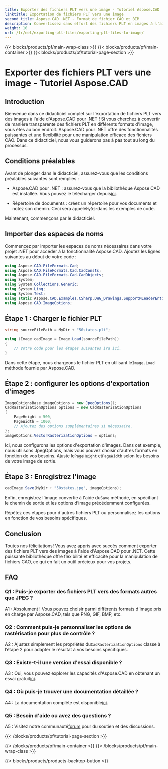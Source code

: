 ```yaml
---
title: Exporter des fichiers PLT vers une image - Tutoriel Aspose.CAD
linktitle: Exportation de fichiers PLT vers une image
second_title: Aspose.CAD .NET - Format de fichier CAO et BIM
description: Convertissez sans effort des fichiers PLT en images à l'aide d'Aspose.CAD pour .NET. Explorez des options flexibles et une intégration transparente pour vos besoins en matière de manipulation de fichiers CAO.
weight: 10
url: /fr/net/exporting-plt-files/exporting-plt-files-to-image/
---
```


{{< blocks/products/pf/main-wrap-class >}}
{{< blocks/products/pf/main-container >}}
{{< blocks/products/pf/tutorial-page-section >}}

# Exporter des fichiers PLT vers une image - Tutoriel Aspose.CAD

## Introduction

Bienvenue dans ce didacticiel complet sur l'exportation de fichiers PLT vers des images à l'aide d'Aspose.CAD pour .NET ! Si vous cherchez à convertir de manière transparente des fichiers PLT en différents formats d'image, vous êtes au bon endroit. Aspose.CAD pour .NET offre des fonctionnalités puissantes et une flexibilité pour une manipulation efficace des fichiers CAO. Dans ce didacticiel, nous vous guiderons pas à pas tout au long du processus.

## Conditions préalables

Avant de plonger dans le didacticiel, assurez-vous que les conditions préalables suivantes sont remplies :

-  Aspose.CAD pour .NET : assurez-vous que la bibliothèque Aspose.CAD est installée. Vous pouvez le télécharger depuis[ici](https://releases.aspose.com/cad/net/).

-  Répertoire de documents : créez un répertoire pour vos documents et notez son chemin. Ceci sera appelé`MyDir`dans les exemples de code.

Maintenant, commençons par le didacticiel.

## Importer des espaces de noms

Commencez par importer les espaces de noms nécessaires dans votre projet .NET pour accéder à la fonctionnalité Aspose.CAD. Ajoutez les lignes suivantes au début de votre code :

```csharp
using Aspose.CAD.FileFormats.Cad;
using Aspose.CAD.FileFormats.Cad.CadConsts;
using Aspose.CAD.FileFormats.Cad.CadObjects;
using System;
using System.Collections.Generic;
using System.Linq;
using System.Text;
using static Aspose.CAD.Examples.CSharp.DWG_Drawings.SupportMLeaderEntityForDWGFormat;
using Aspose.CAD.ImageOptions;
```

## Étape 1 : Charger le fichier PLT

```csharp
string sourceFilePath = MyDir + "50states.plt";

using (Image cadImage = Image.Load(sourceFilePath))
{
    // Votre code pour les étapes suivantes ira ici.
}
```

 Dans cette étape, nous chargeons le fichier PLT en utilisant le`Image.Load` méthode fournie par Aspose.CAD.

## Étape 2 : configurer les options d'exportation d'images

```csharp
ImageOptionsBase imageOptions = new JpegOptions();
CadRasterizationOptions options = new CadRasterizationOptions
{
    PageHeight = 500,
    PageWidth = 1000,
    // Ajoutez des options supplémentaires si nécessaire.
};
imageOptions.VectorRasterizationOptions = options;
```

 Ici, nous configurons les options d'exportation d'images. Dans cet exemple, nous utilisons JpegOptions, mais vous pouvez choisir d'autres formats en fonction de vos besoins. Ajuste le`PageHeight` et`PageWidth` selon les besoins de votre image de sortie.

## Étape 3 : Enregistrez l'image

```csharp
cadImage.Save(MyDir + "50states.jpg", imageOptions);
```

 Enfin, enregistrez l'image convertie à l'aide du`Save` méthode, en spécifiant le chemin de sortie et les options d’image précédemment configurées.

Répétez ces étapes pour d'autres fichiers PLT ou personnalisez les options en fonction de vos besoins spécifiques.

## Conclusion

Toutes nos félicitations! Vous avez appris avec succès comment exporter des fichiers PLT vers des images à l'aide d'Aspose.CAD pour .NET. Cette puissante bibliothèque offre flexibilité et efficacité pour la manipulation de fichiers CAO, ce qui en fait un outil précieux pour vos projets.

## FAQ

### Q1 : Puis-je exporter des fichiers PLT vers des formats autres que JPEG ?

A1 : Absolument ! Vous pouvez choisir parmi différents formats d'image pris en charge par Aspose.CAD, tels que PNG, GIF, BMP, etc.

### Q2 : Comment puis-je personnaliser les options de rastérisation pour plus de contrôle ?

 A2 : Ajustez simplement les propriétés du`CadRasterizationOptions` classe à l’étape 2 pour adapter le résultat à vos besoins spécifiques.

### Q3 : Existe-t-il une version d'essai disponible ?

 A3 : Oui, vous pouvez explorer les capacités d'Aspose.CAD en obtenant un essai gratuit[ici](https://releases.aspose.com/).

### Q4 : Où puis-je trouver une documentation détaillée ?

 A4 : La documentation complète est disponible[ici](https://reference.aspose.com/cad/net/).

### Q5 : Besoin d'aide ou avez des questions ?

 A5 : Visitez notre communauté[forum](https://forum.aspose.com/c/cad/19) pour du soutien et des discussions.

{{< /blocks/products/pf/tutorial-page-section >}}

{{< /blocks/products/pf/main-container >}}
{{< /blocks/products/pf/main-wrap-class >}}

{{< blocks/products/products-backtop-button >}}
